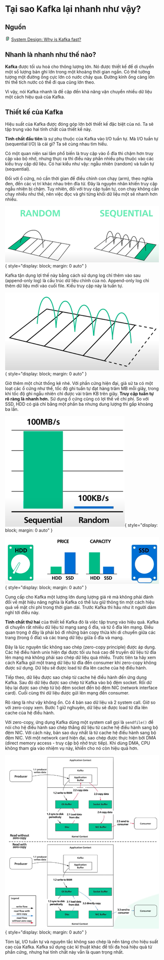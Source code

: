 # Tại sao Kafka lại nhanh như vậy?

## Nguồn

<img src="../../../img/bytebytego.png" width="16" height="16"/> [System Design: Why is Kafka fast?](https://www.youtube.com/watch?v=UNUz1-msbOM)

## Nhanh là nhanh như thế nào?

**Kafka** được tối ưu hoá cho thông lượng lớn. Nó được thiết kế để di chuyển một số lượng bản ghi lớn trong một khoảng thời gian ngắn. Có thể tưởng tượng một đường ống cực lớn có nước chảy qua. Đường kính ống càng lớn thì thể tích nước có thể đi qua cũng lớn theo.

Vì vậy, nói Kafka nhanh là đề cập đến khả năng vận chuyển nhiều dữ liệu một cách hiệu quả của Kafka.

## Thiết kế của Kafka

Hiệu suất của Kafka được đóng góp lớn bởi thiết kế đặc biệt của nó. Ta sẽ tập trung vào hai tính chất của thiết kế này.

**Tính chất đầu tiên** là sự phụ thuộc của Kafka vào I/O tuần tự. Mà I/O tuần tự (sequential I/O) là cái gì? Ta sẽ cùng nhau tìm hiểu.

Có một quan niện sai lầm phổ biến là truy cập vào ổ đĩa thì chậm hơn truy cập vào bộ nhớ, nhưng thực ra thì điều này phần nhiều phụ thuộc vào các kiểu truy cập dữ liệu. Có hai kiểu như vậy: ngẫu nhiên (random) và tuần tự (sequential).

Đối với ổ cứng, nó cần thời gian để điều chỉnh con chạy (arm), theo nghĩa đen, đến các vị trí khác nhau trên đĩa từ. Đây là nguyên nhân khiến truy cập ngẫu nhiên bị chậm. Tuy nhiên, đối với truy cập tuần tự, con chạy không cần chạy nhiều như thế, nên việc đọc và ghi từng khối dữ liệu một sẽ nhanh hơn nhiều.

![!figure1](figure1.png){ style="display: block; margin: 0 auto" }

Kafka tận dụng lợi thế này bằng cách sử dụng log chỉ thêm vào sau (append-only log) là cấu trúc dữ liệu chính của nó. Append-only log chỉ thêm dữ liệu mới vào cuối file. Kiểu truy cập này là tuần tự.

![!figure2](figure2.png){ style="display: block; margin: 0 auto" }

Giờ thêm một chút thống kê nhé. Với phần cứng hiện đại, giả sử ta có một loạt các ổ cứng như thế, tốc độ ghi tuần tự đạt hàng trăm MB mỗi giây, trong khi tốc độ ghi ngẫu nhiên chỉ được vài trăm KB trên giây. **Truy cập tuần tự rõ ràng là nhanh hơn.** Sử dụng ổ cứng cũng có lợi thế về chi phí. So với SSD, HDD có giá chỉ bằng một phần ba nhưng dung lượng thì gấp khoảng ba lần. 

![!figure3](figure3.png){ style="display: block; margin: 0 auto" }

![!figure4](figure4.png){ style="display: block; margin: 0 auto" }

Cung cấp cho Kafka một lượng lớn dung lượng giá rẻ mà không phải đánh đổi về mặt hiệu năng nghĩa là Kafka có thể lưu giữ thông tin một cách hiệu quả về mặt chi phí trong thời gian dài. Trước Kafka thì hầu như ít người dám nghĩ tới điều này.

**Tính chất thứ hai** của thiết kế Kafka đó là việc tập trung vào hiệu quả. Kafka di chuyển rất nhiều dữ liệu từ mạng sang ổ đĩa, và từ ổ đĩa lên mạng. Điều quan trọng ở đây là phải bỏ đi những bản copy thừa khi di chuyển giữa các trang (trong ổ đĩa) và các trang dữ liệu giữa ổ đĩa và mạng.

Đây là lúc nguyên tắc không sao chép (zero-copy principle) được áp dụng. Các hệ điều hành unix hiện đại được tối ưu hoá cao để truyền dữ liệu từ đĩa lên mạng mà không phải sao chép dữ liệu quá nhiều. Trước tiên ta hãy xem cách Kafka gửi một trang dữ liệu từ đĩa đến consumer khi zero-copy không được sử dụng. Dữ liệu sẽ được load từ đĩa lên cache của hệ điều hành.

Tiếp theo, dữ liệu được sao chép từ cache hệ điều hành đến ứng dụng Kafka. Sau đó dữ liệu được sao chép từ Kafka vào bộ đệm socket. Rồi dữ liệu lại được sao chép từ bộ đệm socket đến bộ đệm NIC (network interface card). Cuối cùng thì dữ liệu được gửi lên mạng đến consumer.

Rõ ràng là như vậy không ổn. Có 4 bản sao dữ liệu và 2 system call. Giờ so với zero-copy xem. Bước 1 giữ nghuyên, dữ liệu sẽ được load từ đĩa lên cache của hệ điều hành.

Với zero-copy, ứng dụng Kafka dùng một system call gọi là `sendfile()` để nói cho hệ điều hành sao chép thẳng dữ liệu từ cache hệ điều hành sang bộ đệm NIC. Với cách này, bản sao duy nhất là từ cache hệ điều hành sang bộ đệm NIC. Với một network card hiện đại, sao chép được thực hiện bởi DMA (direct memory access - truy cập bộ nhớ trực tiếp). Khi dùng DMA, CPU không tham gia vào nhiệm vụ này, khiến cho nó còn hiệu quả hơn.

![!figure5](figure5.png){ style="display: block; margin: 0 auto" }

Tóm lại, I/O tuần tự và nguyên tắc không sao chép là nền tảng cho hiệu suất cao của Kafka. Kafka sử dụng các kĩ thuật khác để tối đa hoá hiệu quả từ phần cứng, nhưng hai tính chất này vẫn là quan trọng nhất.

